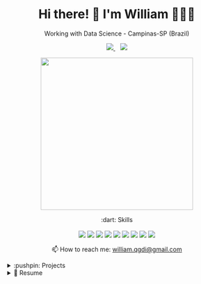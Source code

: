 <h1 align='center'>
  Hi there! 👋 I'm William 👨‍💻🤖
</h1>

<p align='center'>
  Working with Data Science - Campinas-SP (Brazil)
</p>



<p align='center'>
  
  <a href="https://www.linkedin.com/in/williamsm01010101/">
    <img src="https://img.shields.io/badge/linkedin-%230077B5.svg?&style=for-the-badge&logo=linkedin&logoColor=white" />
  </a>&nbsp;&nbsp;
  <a href="https://www.kaggle.com/laosdata">
    <img src="https://img.shields.io/badge/Kaggle-20BEFF?style=for-the-badge&logo=Kaggle&logoColor=white"; />
    
  
</p>

<p align='center'>
  <a href="#"><img src="https://github-readme-stats.vercel.app/api?username=WilliamSMendes&show_icons=true&count_private=true&theme=radical" width="350"></a>

</p>

<p align='center'>
  :dart: Skills<br/><br/>
  <img src="https://img.shields.io/badge/Python-14354C?style=for-the-badge&logo=python&logoColor=white" />
  <img src="https://img.shields.io/badge/OpenCV-27338e?style=for-the-badge&logo=OpenCV&logoColor=white" />
  <img src="https://img.shields.io/badge/Selenium-43B02A?style=for-the-badge&logo=Selenium&logoColor=white" />
  <img src="https://img.shields.io/badge/TensorFlow-FF6F00?style=for-the-badge&logo=TensorFlow&logoColor=white" />
  <img src="https://img.shields.io/badge/Keras-D00000?style=for-the-badge&logo=Keras&logoColor=white" />
  <img src="https://img.shields.io/badge/PyTorch-EE4C2C?style=for-the-badge&logo=PyTorch&logoColor=white" />
  <img src="https://img.shields.io/badge/Numpy-777BB4?style=for-the-badge&logo=numpy&logoColor=white" />
  <img src="https://img.shields.io/badge/Pandas-2C2D72?style=for-the-badge&logo=pandas&logoColor=white" />
  <img src="https://img.shields.io/badge/scikit_learn-F7931E?style=for-the-badge&logo=scikit-learn&logoColor=white" />
</p>


<p align='center'>
  📫 How to reach me: <a href='mailto:william.qgdi@gmail.com'>william.qgdi@gmail.com</a>
</p>


<details>
  <summary>:pushpin: Projects</summary>

<p align='center'>
  <a href="#"><img src="https://github-readme-stats.vercel.app/api/pin/?username=WilliamSMendes&repo=violence-weapon_detection&show_icons=true&count_private=true&theme=radical" width="350"></a>
  <a href="#"><img src="https://github-readme-stats.vercel.app/api/pin/?username=WilliamSMendes&repo=llm-multimodal&show_icons=true&count_private=true&theme=radical" width="350"></a>
  <a href="#"><img src="https://github-readme-stats.vercel.app/api/pin/?username=WilliamSMendes&repo=prompt-generator&show_icons=true&count_private=true&theme=radical" width="350"></a>
  <a href="#"><img src="https://github-readme-stats.vercel.app/api/pin/?username=WilliamSMendes&repo=EnergyResourceAgent&show_icons=true&count_private=true&theme=radical" width="350"></a>
  <a href="#"><img src="https://github-readme-stats.vercel.app/api/pin/?username=WilliamSMendes&repo=computer-vision_audio-control&show_icons=true&count_private=true&theme=radical" width="350"></a>
  <a href="#"><img src="https://github-readme-stats.vercel.app/api/pin/?username=WilliamSMendes&repo=storytelling_amazon_firepots&show_icons=true&count_private=true&theme=radical" width="350"></a>
  <a href="#"><img src="https://github-readme-stats.vercel.app/api/pin/?username=WilliamSMendes&repo=tweets_NLP_Keras_classifier&show_icons=true&count_private=true&theme=radical" width="350"></a>
  <a href="#"><img src="https://github-readme-stats.vercel.app/api/pin/?username=WilliamSMendes&repo=NLP_binary-classifier-tweets&show_icons=true&count_private=true&theme=radical" width="350"></a>
  <a href="#"><img src="https://github-readme-stats.vercel.app/api/pin/?username=WilliamSMendes&repo=multiclass_students_classifier&show_icons=true&count_private=true&theme=radical" width="350"></a>

</p>
</details>

<details>
  <summary>📃 Resume</summary>

## Professional experience

  - Data Scientist at Ab Inbev (2023 - current role)
  - Junior Data Scientist at Kumulus Cloud & Data (2021-2023)
  
  
## Education

- 📖 **Bachelor's Industrial Automation Technologyst**\
📆 2021 - 2023\
📍 **IFSP - Instituto Federal de Educação, Ciência e Tecnologia de São Paulo** - Piracicaba, Brazil

## Certifications

- :heavy_check_mark: **Microsoft Certified: Azure AI Engineer - 07/2023**

- :heavy_check_mark: **Microsoft Certified: Azure Fundamentals - 03/2022**
  
- :heavy_check_mark: **Microsoft Certified: Azure Data Fundamentals - 02/2022**
  
- :heavy_check_mark: **Microsoft Certified: Azure AI Fundamentals - 11/2021**


</details>



